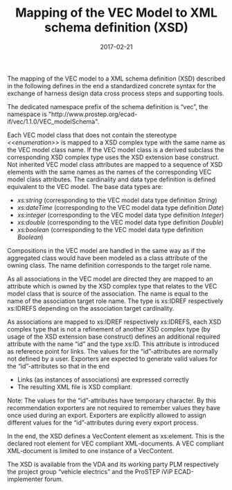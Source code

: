 ﻿---
title: Mapping of the VEC Model to XML schema definition (XSD)
toc: false
type: specs
layout:  package
date: "2017-02-21"
draft: false
specification: VEC
version: 1.1.3
documentType: "Recommendation"
elementType:  Package
menu:
  VEC-1.1.3:    
    parent: xml-representation-of-the-model
    identifier: xml-representation-of-the-model/mapping-of-the-vec-model-to-xml-schema-definition-xsd
    weight: 1009002 

# Prev/next pager order (if `docs_section_pager` enabled in `params.toml`)
weight: 1009002
---
<p> The mapping of the VEC model to a XML schema definition (XSD) described in the following defines in the end a standardized concrete syntax for the exchange of harness design data cross process steps and supporting tools.     </p>      <p> The dedicated namespace prefix of the schema definition is “vec”, the namespace is &quot;http://www.prostep.org/ecad-if/vec/1.1.0/VEC_modelSchema&quot;.     </p>      <p> Each VEC model class that does not contain the stereotype <i>&lt;&lt;enumeration&gt;&gt;</i> is mapped to a XSD complex type with the same name as the VEC model class name. If the VEC model class is a derived subclass the corresponding XSD complex type uses the XSD extension base construct. Not inherited VEC model class attributes are mapped to a sequence of XSD elements with the same names as the names of the corresponding VEC model class attributes. The cardinality and data type definition is defined equivalent to the VEC model. The base data types are:     </p>      <ul>       <li> <i>xs:string</i> (corresponding to the VEC model data type definition <i>String</i>)       </li>       <li> <i>xs:dateTime</i> (corresponding to the VEC model data type definition <i>Date</i>)       </li>       <li> <i>xs:integer</i> (corresponding to the VEC model data type definition <i>Integer</i>)       </li>       <li> <i>xs:double</i> (corresponding to the VEC model data type definition <i>Double</i>)       </li>       <li> <i>xs:boolean</i> (corresponding to the VEC model data type definition <i>Boolean</i>)       </li>     </ul>     <p> Compositions in the VEC model are handled in the same way as if the aggregated class would have been modeled as a class attribute of the owning class. The name definition corresponds to the target role name.     </p>      <p> As all associations in the VEC model are directed they are mapped to an attribute which is owned by the XSD complex type that relates to the VEC model class that is source of the association. The name is equal to the name of the association target role name. The type is xs:IDREF respectively xs:IDREFS depending on the association target cardinality.     </p>      <p> As associations are mapped to xs:IDREF respectively xs:IDREFS, each XSD complex type that is not a refinement of another XSD complex type (by usage of the XSD extension base construct) defines an additional required attribute with the name “id” and the type xs:ID. This attribute is introduced as reference point for links. The values for the “id”-attributes are normally not defined by a user. Exporters are expected to generate valid values for the “id”-attributes so that in the end     </p>      <ul>       <li> Links (as instances of associations) are expressed correctly       </li>       <li> The resulting XML file is XSD compliant.       </li>     </ul>     <p> Note: The values for the “id”-attributes have temporary character. By this recommendation exporters are not required to remember values they have once used during an export. Exporters are explicitly allowed to assign different values for the “id”-attributes during every export process.     </p>      <p> In the end, the XSD defines a VecContent element as xs:element. This is the declared root element for VEC compliant XML-documents. A VEC compliant XML-document is limited to one instance of a VecContent.     </p>      <p> The XSD is available from the VDA and its working party PLM respectively the project group “vehicle electrics” and the ProSTEP iViP ECAD-implementer forum.      </p>